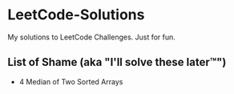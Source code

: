 # LeetCode-Solutions
My solutions to LeetCode Challenges. Just for fun.

## List of Shame (aka "I'll solve these later™")
- 4 Median of Two Sorted Arrays